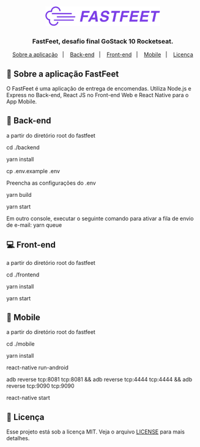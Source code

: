 <h1 align="center">
  <img alt="Fastfeet" title="Fastfeet" src=".github/logo.png" width="300px" />
</h1>

<h3 align="center">
  FastFeet, desafio final GoStack 10 Rocketseat.
</h3>

<p align="center">
  <a href="#-fastfeet">Sobre a aplicação</a>&nbsp;&nbsp;&nbsp;|&nbsp;&nbsp;&nbsp;
  <a href="#-backend">Back-end</a>&nbsp;&nbsp;&nbsp;|&nbsp;&nbsp;&nbsp;
  <a href="#-frontend">Front-end</a>&nbsp;&nbsp;&nbsp;|&nbsp;&nbsp;&nbsp;
  <a href="#-mobile">Mobile</a>&nbsp;&nbsp;&nbsp;|&nbsp;&nbsp;&nbsp;
  <a href="#memo-licença">Licença</a>
</p>

## :truck: Sobre a aplicação FastFeet

O FastFeet é uma aplicação de entrega de encomendas. Utiliza Node.js e Express no Back-end, React JS no Front-end Web e React Native para o App Mobile.

## :arrows_counterclockwise: Back-end

a partir do diretório root do fastfeet

cd ./backend

yarn install

cp .env.example .env

Preencha as configurações do .env

yarn build

yarn start

Em outro console, executar o seguinte comando para ativar a fila de envio de e-mail:
yarn queue

## :computer: Front-end

a partir do diretório root do fastfeet

cd ./frontend

yarn install

yarn start

## :iphone: Mobile

a partir do diretório root do fastfeet

cd ./mobile

yarn install

react-native run-android

adb reverse tcp:8081 tcp:8081 && adb reverse tcp:4444 tcp:4444 && adb reverse tcp:9090 tcp:9090

react-native start

## :memo: Licença

Esse projeto está sob a licença MIT. Veja o arquivo [LICENSE](LICENSE.md) para mais detalhes.
